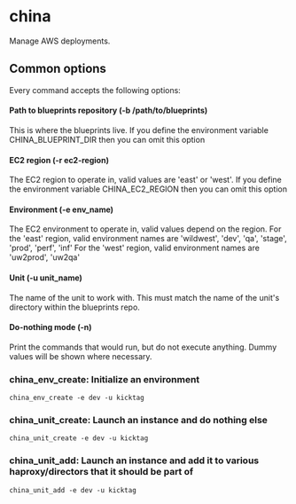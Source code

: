 china
=====

Manage AWS deployments.

## Common options
Every command accepts the following options:

#### Path to blueprints repository (-b /path/to/blueprints)
This is where the blueprints live. 
If you define the environment variable CHINA\_BLUEPRINT\_DIR then you can omit this option

#### EC2 region (-r ec2-region)
The EC2 region to operate in, valid values are 'east' or 'west'. 
If you define the environment variable CHINA\_EC2\_REGION then you can omit this option

#### Environment (-e env_name)
The EC2 environment to operate in, valid values depend on the region.
For the 'east' region, valid environment names are 'wildwest', 'dev', 'qa', 'stage', 'prod', 'perf', 'inf'
For the 'west' region, valid environment names are 'uw2prod', 'uw2qa'

#### Unit (-u unit_name)
The name of the unit to work with. This must match the name of the unit's directory within the blueprints repo.

#### Do-nothing mode (-n)
Print the commands that would run, but do not execute anything. Dummy values will be shown where necessary.

### china_env_create: Initialize an environment

    china_env_create -e dev -u kicktag

### china_unit_create: Launch an instance and do nothing else

    china_unit_create -e dev -u kicktag

### china_unit_add: Launch an instance and add it to various haproxy/directors that it should be part of

    china_unit_add -e dev -u kicktag

